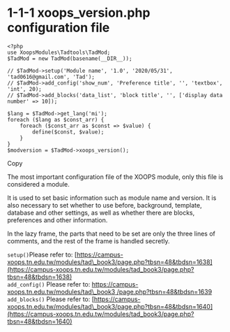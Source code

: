 # 1-1-1 xoops\_version.php configuration file

```text
<?php
use XoopsModules\Tadtools\TadMod;
$TadMod = new TadMod(basename(__DIR__));

// $TadMod->setup('Module name', '1.0', '2020/05/31', 'tad0616@gmail.com', 'Tad');
// $TadMod->add_config('show_num', 'Preference title', '', 'textbox', 'int', 20);
// $TadMod->add_blocks('data_list', 'block title', '', ['display data number' => 10]);

$lang = $TadMod->get_lang('mi');
foreach ($lang as $const_arr) {
    foreach ($const_arr as $const => $value) {
        define($const, $value);
    }
}
$modversion = $TadMod->xoops_version();
```

Copy

The most important configuration file of the XOOPS module, only this file is considered a module.

It is used to set basic information such as module name and version. It is also necessary to set whether to use before, background, template, database and other settings, as well as whether there are blocks, preferences and other information.

In the lazy frame, the parts that need to be set are only the three lines of comments, and the rest of the frame is handled secretly.

`setup()`Please refer to: [https://campus-xoops.tn.edu.tw/modules/tad\_book3/page.php?tbsn=48&tbdsn=1638](https://campus-xoops.tn.edu.tw/modules/tad_book3/page.php?tbsn=48&tbdsn=1638)  
`add_config()` Please refer to: [https://campus-xoops.tn.edu.tw/modules/tad\_book3 /page.php?tbsn=48&tbdsn=1639](https://campus-xoops.tn.edu.tw/modules/tad_book3/page.php?tbsn=48&tbdsn=1639)  
`add_blocks()` Please refer to: [https://campus-xoops.tn.edu.tw/modules/tad\_book3/page.php?tbsn=48&tbdsn=1640](https://campus-xoops.tn.edu.tw/modules/tad_book3/page.php?tbsn=48&tbdsn=1640)


